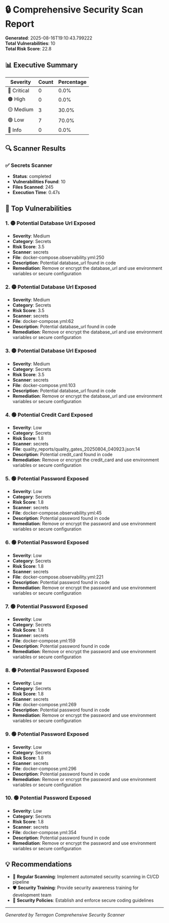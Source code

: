 # 🔒 Comprehensive Security Scan Report

**Generated**: 2025-08-16T19:10:43.799222  
**Total Vulnerabilities**: 10  
**Total Risk Score**: 22.8

## 📊 Executive Summary

| Severity | Count | Percentage |
|----------|-------|------------|
| 🔴 Critical | 0 | 0.0% |
| 🟠 High | 0 | 0.0% |
| 🟡 Medium | 3 | 30.0% |
| 🟢 Low | 7 | 70.0% |
| 🔵 Info | 0 | 0.0% |

## 🔍 Scanner Results

### ✅ Secrets Scanner

- **Status**: completed
- **Vulnerabilities Found**: 10
- **Files Scanned**: 245
- **Execution Time**: 0.47s

## 🚨 Top Vulnerabilities

### 1. 🟡 Potential Database Url Exposed

- **Severity**: Medium
- **Category**: Secrets
- **Risk Score**: 3.5
- **Scanner**: secrets
- **File**: docker-compose.observability.yml:250
- **Description**: Potential database_url found in code
- **Remediation**: Remove or encrypt the database_url and use environment variables or secure configuration

### 2. 🟡 Potential Database Url Exposed

- **Severity**: Medium
- **Category**: Secrets
- **Risk Score**: 3.5
- **Scanner**: secrets
- **File**: docker-compose.yml:62
- **Description**: Potential database_url found in code
- **Remediation**: Remove or encrypt the database_url and use environment variables or secure configuration

### 3. 🟡 Potential Database Url Exposed

- **Severity**: Medium
- **Category**: Secrets
- **Risk Score**: 3.5
- **Scanner**: secrets
- **File**: docker-compose.yml:103
- **Description**: Potential database_url found in code
- **Remediation**: Remove or encrypt the database_url and use environment variables or secure configuration

### 4. 🟢 Potential Credit Card Exposed

- **Severity**: Low
- **Category**: Secrets
- **Risk Score**: 1.8
- **Scanner**: secrets
- **File**: quality_reports/quality_gates_20250804_040923.json:14
- **Description**: Potential credit_card found in code
- **Remediation**: Remove or encrypt the credit_card and use environment variables or secure configuration

### 5. 🟢 Potential Password Exposed

- **Severity**: Low
- **Category**: Secrets
- **Risk Score**: 1.8
- **Scanner**: secrets
- **File**: docker-compose.observability.yml:45
- **Description**: Potential password found in code
- **Remediation**: Remove or encrypt the password and use environment variables or secure configuration

### 6. 🟢 Potential Password Exposed

- **Severity**: Low
- **Category**: Secrets
- **Risk Score**: 1.8
- **Scanner**: secrets
- **File**: docker-compose.observability.yml:221
- **Description**: Potential password found in code
- **Remediation**: Remove or encrypt the password and use environment variables or secure configuration

### 7. 🟢 Potential Password Exposed

- **Severity**: Low
- **Category**: Secrets
- **Risk Score**: 1.8
- **Scanner**: secrets
- **File**: docker-compose.yml:159
- **Description**: Potential password found in code
- **Remediation**: Remove or encrypt the password and use environment variables or secure configuration

### 8. 🟢 Potential Password Exposed

- **Severity**: Low
- **Category**: Secrets
- **Risk Score**: 1.8
- **Scanner**: secrets
- **File**: docker-compose.yml:269
- **Description**: Potential password found in code
- **Remediation**: Remove or encrypt the password and use environment variables or secure configuration

### 9. 🟢 Potential Password Exposed

- **Severity**: Low
- **Category**: Secrets
- **Risk Score**: 1.8
- **Scanner**: secrets
- **File**: docker-compose.yml:296
- **Description**: Potential password found in code
- **Remediation**: Remove or encrypt the password and use environment variables or secure configuration

### 10. 🟢 Potential Password Exposed

- **Severity**: Low
- **Category**: Secrets
- **Risk Score**: 1.8
- **Scanner**: secrets
- **File**: docker-compose.yml:354
- **Description**: Potential password found in code
- **Remediation**: Remove or encrypt the password and use environment variables or secure configuration

## 💡 Recommendations


- 🔄 **Regular Scanning**: Implement automated security scanning in CI/CD pipeline
- 🛡️ **Security Training**: Provide security awareness training for development team
- 📝 **Security Policies**: Establish and enforce secure coding guidelines

---

*Generated by Terragon Comprehensive Security Scanner*
